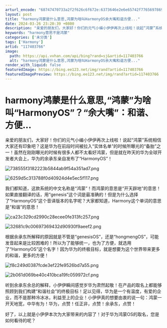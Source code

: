 ```yaml
---
arturl_encode: "68747470733a2f2f626c6f672e:6373646e2e6e65742f77656978696e5f34323532303032352f:61727469636c652f64657461696c732f313137343033373636"
layout: post
title: "harmony鸿蒙是什么意思,鸿蒙为啥叫HarmonyOS余大嘴和谐方便..."
date: 2024-03-26 23:20:39 +0800
description: "亲爱的朋友们，大家好！你们的元气小编小伊伊再次上线啦！说起“鸿蒙”系统相信大家还有印象吧？这是华为在"
keywords: "harmony意思不是鸿蒙"
categories: ['未分类']
tags: ['Harmony']
artid: "117403766"
image:
  path: https://api.vvhan.com/api/bing?rand=sj&artid=117403766
  alt: "harmony鸿蒙是什么意思,鸿蒙为啥叫HarmonyOS余大嘴和谐方便..."
render_with_liquid: false
featuredImage: https://bing.ee123.net/img/rand?artid=117403766
featuredImagePreview: https://bing.ee123.net/img/rand?artid=117403766
---
```


# harmony鸿蒙是什么意思,“鸿蒙”为啥叫“HarmonyOS”？“余大嘴”：和谐、方便...

亲爱的朋友们，大家好！你们的元气小编小伊伊再次上线啦！说起“鸿蒙”系统相信大家还有印象吧？这是华为在前段时间被拉入“实体名单”的时候所曝光的“备胎”之一！虽然在刚刚曝光的时候有很多人都不太看好鸿蒙，但是就在昨天的华为全球开发者大会上，华为的余承东亲自发布了“HarmonyOS”！

![738555f3182223b5844ab9f54a351ad7.png](https://i-blog.csdnimg.cn/blog_migrate/4b29c15d0cdddf3de8ea3a4dfb8ef543.png)

![6259d5c313788f0d40924d4e5ec5f117.png](https://i-blog.csdnimg.cn/blog_migrate/fa58bbd3cb80e373623328166d0e318a.png)

我们都知道，这款系统的中文名称是“鸿蒙”！而鸿蒙的意思是“开天辟地”的意思！如果直接翻译的话，用“genesis”这个词是最准确的！但是为什么选择了“HarmonyOS”这个音译版本的名字呢？大家都知道，Harmony这个单词的意思是“和谐”的意思！

![ca23c329cd2990c28ecee0fe313fc257.png](https://i-blog.csdnimg.cn/blog_migrate/19ad957bc56562bcaa89e94b2989bb2a.png)

![32681c9c00697369432d90930f9aeef2.png](https://i-blog.csdnimg.cn/blog_migrate/0d950bc2601ef8a9f64ec95b32799c7b.png)

根据余承东所解释的原因就是不管是“genesisOS”，还是“hongmengOS”，可能发音起来是比较困难的！所以为了能够统一，也为了方便，就选用了“HarmonyOS”这个名字！因为华为的终极目标，就是想要为这个世界带来更多的和谐，更多的方便！

![f8c249d0387fcde3ef22fe9526bd7a55.png](https://i-blog.csdnimg.cn/blog_migrate/6bb37bae2b14c36d3d26c02fc5d5356c.png)

![2b061d069be40c410bca19fc059972cf.png](https://i-blog.csdnimg.cn/blog_migrate/a9aba191a713c3f846b0e6a5d748f200.png)

听到余承东余总的解释，小伊伊瞬间感觉岁华为肃然起敬！在产品的取名上都能够照顾到我们构建“和谐社会”的终极目标！足以见得，华为是一个有温度，有爱的企业，而不是那种冷冰冰，利益至上的企业！小伊伊真的想要由衷的说一句：鸿蒙一开天地宽，中华有为！华为，点赞！任正非，点赞！余承东，点赞！

好了，以上就是小伊伊本次为大家带来的内容了！对于华为鸿蒙OS的取名，您是如何看待的呢？